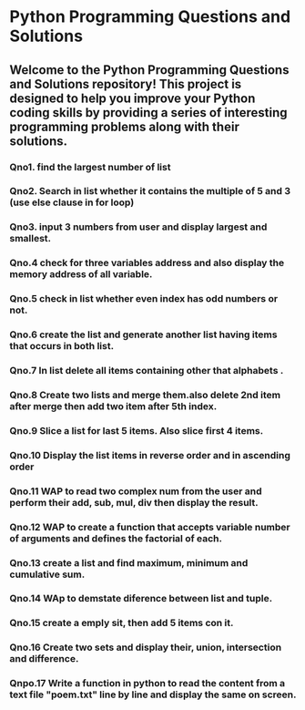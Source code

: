 <h1>Python Programming Questions and Solutions</h1>
<h2>Welcome to the Python Programming Questions and Solutions repository! 
This project is designed to help you improve your Python coding skills by providing a series of interesting programming problems along with their solutions.</h2>

<h3>Qno1. find the largest number of list</h3>


<h3>Qno2. Search in list whether it contains the multiple of 5 and 3 (use else clause in for loop)</h3>

<h3>Qno3. input 3 numbers from user and display largest and smallest.</h3>

<h3>Qno.4 check for three variables address and also display the memory address of all variable.</h3>

<h3>Qno.5 check in list whether even index has odd numbers or not.</h3>

<h3>Qno.6 create the list and generate another list having items that occurs in both list.</h3>

<h3>Qno.7 In list delete all items containing other that alphabets .</h3>

<h3>Qno.8 Create two lists and merge them.also delete 2nd item after merge then add two item after 5th index. </h3>

<h3>Qno.9 Slice a list for last 5 items. Also slice first 4 items. </h3>

<h3>Qno.10 Display the list items in reverse order and in ascending order</h3>

<h3>Qno.11 WAP to read two complex num from the user and perform their add, sub, mul, div then display the result.</h3>

<h3>Qno.12 WAP to create a function that accepts variable number of arguments and defines the factorial of each. </h3>

<h3>Qno.13 create a list and find maximum, minimum and cumulative sum.</h3>

<h3>Qno.14 WAp to demstate diference between list and tuple.</h3>

<h3>Qno.15 create a emply sit, then add 5 items con it.</h3>

<h3>Qno.16 Create two sets and display their, union, intersection and difference.</h3>

<h3>Qnpo.17 Write a function in python to read the content from a text file "poem.txt" line by line and display the same on screen.</h3>
